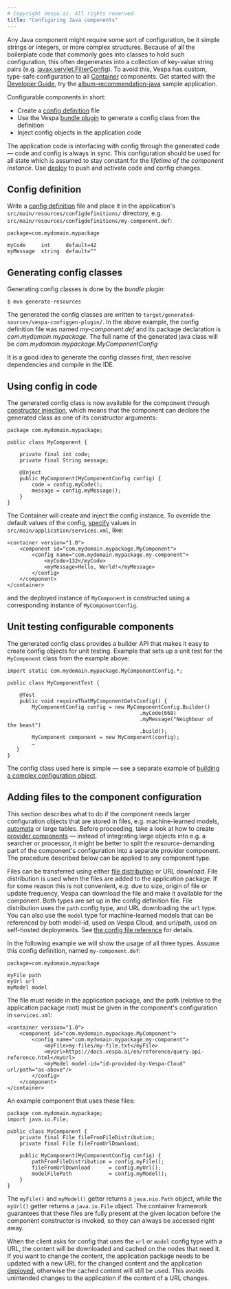 ```yaml
---
# Copyright Vespa.ai. All rights reserved.
title: "Configuring Java components"
---
```


Any Java component might require some sort of configuration,
be it simple strings or integers, or more complex structures.
Because of all the boilerplate code that commonly goes into classes to hold such configuration,
this often degenerates into a collection of key-value string pairs
(e.g. [javax.servlet.FilterConfig](https://docs.oracle.com/javaee/6/api/javax/servlet/FilterConfig.html)).
To avoid this, Vespa has custom, type-safe configuration to all [Container](jdisc/) components.
Get started with the [Developer Guide](developer-guide.html),
try the [album-recommendation-java](https://github.com/vespa-engine/sample-apps/tree/master/album-recommendation-java) sample application.

Configurable components in short:
* Create a [config definition](reference/config-files.html#config-definition-files) file
* Use the Vespa [bundle plugin](components/bundles.html#maven-bundle-plugin)
  to generate a config class from the definition
* Inject config objects in the application code

The application code is interfacing with config through the generated code — code and config is always in sync.
This configuration should be used for all state which is assumed to stay constant
for the *lifetime of the component instance*.
Use [deploy](application-packages.html) to push and activate code and config changes.

## Config definition

Write a [config definition](reference/config-files.html#config-definition-files)
file and place it in the application's `src/main/resources/configdefinitions/` directory,
e.g. `src/main/resources/configdefinitions/my-component.def`:

```
package=com.mydomain.mypackage

myCode     int     default=42
myMessage  string  default=""
```

## Generating config classes

Generating config classes is done by the *bundle plugin*:

```
$ mvn generate-resources
```

The generated the config classes are written to `target/generated-sources/vespa-configgen-plugin/`.
In the above example, the config definition file was named *my-component.def*
and its package declaration is *com.mydomain.mypackage*.
The full name of the generated java class will be *com.mydomain.mypackage.MyComponentConfig*

It is a good idea to generate the config classes first,
*then* resolve dependencies and compile in the IDE.

## Using config in code

The generated config class is now available for the component through
[constructor injection](jdisc/injecting-components.html),
which means that the component can declare the generated class as one of its constructor arguments:

```
package com.mydomain.mypackage;

public class MyComponent {

    private final int code;
    private final String message;

    @Inject
    public MyComponent(MyComponentConfig config) {
        code = config.myCode();
        message = config.myMessage();
    }
}
```

The Container will create and inject the config instance.
To override the default values of the config,
[specify](reference/config-files.html#generic-configuration-in-services-xml)
values in `src/main/application/services.xml`, like:

```
<container version="1.0">
    <component id="com.mydomain.mypackage.MyComponent">
        <config name="com.mydomain.mypackage.my-component">
            <myCode>132</myCode>
            <myMessage>Hello, World!</myMessage>
        </config>
    </component>
</container>
```

and the deployed instance of `MyComponent` is constructed using a
corresponding instance of `MyComponentConfig`.

## Unit testing configurable components

The generated config class provides a builder API
that makes it easy to create config objects for unit testing.
Example that sets up a unit test for the `MyComponent` class from the example above:

```
import static com.mydomain.mypackage.MyComponentConfig.*;

public class MyComponentTest {

    @Test
    public void requireThatMyComponentGetsConfig() {
        MyComponentConfig config = new MyComponentConfig.Builder()
                                           .myCode(668)
                                           .myMessage("Neighbour of the beast")
                                           .build();
        MyComponent component = new MyComponent(config);
        …
   }
}
```

The config class used here is simple — see a separate example of
[building a complex configuration object](unit-testing.html#unit-testing-configurable-components).

## Adding files to the component configuration

This section describes what to do if the component needs larger configuration objects that are stored in files,
e.g. machine-learned models, [automata](/en/operations/tools.html#vespa-makefsa) or large tables.
Before proceeding, take a look at how to create
[provider components](jdisc/injecting-components.html#special-components) —
instead of integrating large objects into e.g. a searcher or processor, it might be better to
split the resource-demanding part of the component's configuration into a separate provider component.
The procedure described below can be applied to any component type.

Files can be transferred using either
[file distribution](application-packages.html#file-distribution)
or URL download.
File distribution is used when the files are added to the application package.
If for some reason this is not convenient, e.g. due to size,
origin of file or update frequency, Vespa can download the file and make it available for the component.
Both types are set up in the config definition file.
File distribution uses the `path` config type, and URL downloading the `url` type.
You can also use the `model` type for machine-learned models that can be referenced by both
model-id, used on Vespa Cloud, and url/path, used on self-hosted deployments.
See [the config file reference](reference/config-files.html) for details.

In the following example we will show the usage of all three types.
Assume this config definition, named `my-component.def`:

```
package=com.mydomain.mypackage

myFile path
myUrl url
myModel model
```

The file must reside in the application package, and the path (relative to
the application package root) must be given in the component's configuration in `services.xml`:

```
<container version="1.0">
    <component id="com.mydomain.mypackage.MyComponent">
        <config name="com.mydomain.mypackage.my-component">
            <myFile>my-files/my-file.txt</myFile>
            <myUrl>https://docs.vespa.ai/en/reference/query-api-reference.html</myUrl>
            <myModel model-id="id-provided-by-Vespa-Cloud" url/path="as-above"/>
        </config>
    </component>
</container>
```

An example component that uses these files:

```
package com.mydomain.mypackage;
import java.io.File;

public class MyComponent {
    private final File fileFromFileDistribution;
    private final File fileFromUrlDownload;

    public MyComponent(MyComponentConfig config) {
        pathFromFileDistribution = config.myFile();
        fileFromUrlDownload      = config.myUrl();
        modelFilePath            = config.myModel();
    }
}
```

The `myFile()` and `myModel()` getter returns a `java.nio.Path` object,
while the `myUrl()` getter returns a `java.io.File` object.
The container framework guarantees that these files are fully present at the given location before the component
constructor is invoked, so they can always be accessed right away.

When the client asks for config that uses the `url` or `model` config
type with a URL, the content will be downloaded and cached on the nodes that need it. If
you want to change the content, the application package needs to be updated with a new URL
for the changed content and the application [deployed](application-packages.html),
otherwise the cached content will still be used. This avoids unintended changes to the
application if the content of a URL changes.
